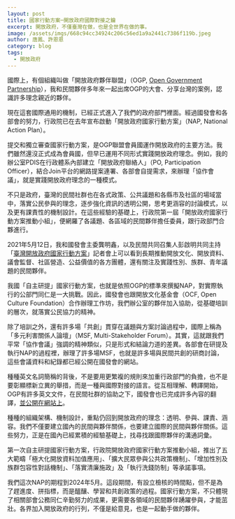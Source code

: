 ```yaml
---
layout: post
title: 國家行動方案─開放政府國際對接之鑰
excerpt: 開放政府，不僅臺灣在做，也是全世界在做的事。
image: /assets/imgs/668c94cc34924c206c56ed1a9a2441c7386f119b.jpeg
author: 唐鳳、許恩恩
category: blog
tags: 
  - 開放政府
---
```



國際上，有個組織叫做「開放政府夥伴聯盟」（OGP, [Open Government Partnership](https://www.opengovpartnership.org/)），我和民間夥伴多年來一起出席OGP的大會、分享台灣的案例，認識許多理念親近的夥伴。

現在這套國際通用的機制，已經正式進入了我們的政府部門裡面。經過國發會和各部會的努力，行政院已在去年宣布啟動「開放政府國家行動方案」（NAP, National Action Plan）。

提交和獨立審查國家行動方案，是OGP聯盟會員國運作開放政府的主要方法。我們雖然還沒正式成為會員國，但早已運用不同形式實踐開放政府理念。例如，我的辦公室PDIS在行政體系內部建立「開放政府聯絡人」（PO, Participation Officer），結合Join平台的網路提案連署、各部會自提需求，來辦理「協作會議」，就是實踐開放政府理念的一種模式。

不只是政府，臺灣的民間社群也在各式政策、公共議題和各縣市及社區的場域當中，落實公民參與的理念，逐步強化資訊的透明公開，思考更涵容的討論模式，以及更有課責性的機制設計。在這些經驗的基礎上，行政院第一屆「開放政府國家行動方案推動小組」，便網羅了各議題、各區域的民間夥伴擔任委員，跟行政部門合夥進行。

2021年5月12日，我和國發會主委龔明鑫，以及民間共同召集人彭啟明共同主持「[臺灣開放政府國家行動方案](https://www.ndc.gov.tw/nc_27_33924)」記者會上可以看到長期推動開放文化、開放資料、議會監督、社區營造、公益價值的各方團體，還有關注及實踐性別、族群、青年議題的民間夥伴。

我國「自主研提」國家行動方案，也就是依照OGP的標準來撰擬NAP，對實際執行的公部門同仁是一大挑戰。因此，國發會也跟開放文化基金會（OCF, Open Culture Foundation）合作辦理工作坊，我們辦公室的夥伴加入協助，從基礎培訓的層次，就落實公民協力的精神。

除了培訓之外，還有許多場「共創」貫穿在議題與方案討論過程中，國際上稱為「多元利害關係人論壇」（MSF, Multi-Stakeholder Forum）。其實，這就跟我們平常「協作會議」強調的精神類似，只是形式和結論力道的差異。各部會在研提及執行NAP的過程裡，辦理了許多場MSF，也就是許多場與民間共創的研商討論，這些會議資料和紀錄都已經公開在國發會的網站。

種種英文名詞簡稱的背後，不是要用更繁複的規則來加重行政部門的負擔，也不是要彰顯標新立異的舉措，而是一種與國際對接的語言。從互相理解、轉譯開始，OGP有許多英文文件，在民間社群的協助之下，國發會也已完成許多內容的翻譯，[並公開在網站上](https://www.ndc.gov.tw/Content_List.aspx?n=0C5AB1D0FA5B64B8)。

種種的組織架構、機制設計，重點仍回到開放政府的理念：透明、參與、課責、涵容。我們不僅要建立國內的民間與夥伴關係，也要建立國際的民間與夥伴關係。這些努力，正是在國內已經累積的經驗基礎上，找尋找跟國際夥伴的溝通詞彙。

第一次自主研提國家行動方案，行政院開放政府國家行動方案推動小組，推出了五大範疇「極大化開放資料加值應用」、「擴大民眾參與公共政策機制」、「增加性別及族群包容性對話機制」、「落實清廉施政」及「執行洗錢防制」等承諾事項。

我們這次NAP的期程到2024年5月。這段期間，有設立檢核的時間點，但不是為了趕進度、拼指標，而是醞釀、學習和共創政策的過程。國家行動方案，不只體現了相關部會公務同仁辛勤努力的成果，更需要各領域的民間夥伴踴躍參與，才能茁壯。各界加入開放政府的行列，不僅是給意見，也是一起動手做的夥伴。


